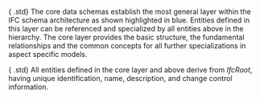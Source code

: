 ﻿{ .std}
The core data schemas establish the most general layer within the IFC schema architecture as shown highlighted in blue. Entities defined in this layer can be referenced and specialized by all entities above in the hierarchy. The core layer provides the basic structure, the fundamental relationships and the common concepts for all further specializations in aspect specific models.

{ .std}
All entities defined in the core layer and above derive from _IfcRoot_, having unique identification, name, description, and change control information.
